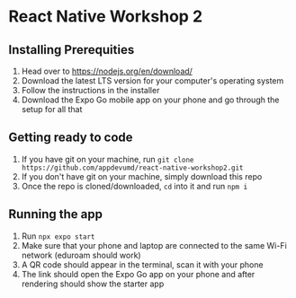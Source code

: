 # React Native Workshop 2

## Installing Prerequities
1. Head over to https://nodejs.org/en/download/
2. Download the latest LTS version for your computer's operating system
3. Follow the instructions in the installer
4. Download the Expo Go mobile app on your phone and go through the setup for all that

## Getting ready to code
1. If you have git on your machine, run `git clone https://github.com/appdevumd/react-native-workshop2.git`
2. If you don't have git on your machine, simply download this repo
3. Once the repo is cloned/downloaded, `cd` into it and run `npm i`

## Running the app
1. Run `npx expo start`
2. Make sure that your phone and laptop are connected to the same Wi-Fi network (eduroam should work)
3. A QR code should appear in the terminal, scan it with your phone
4. The link should open the Expo Go app on your phone and after rendering should show the starter app

